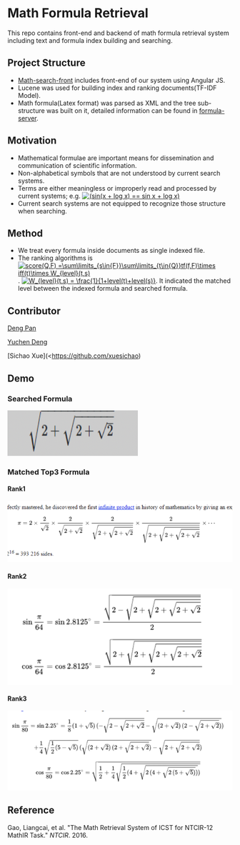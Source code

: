 # Math Formula Retrieval 

This repo contains front-end and backend of math formula retrieval system including text and formula index building and searching.

## Project Structure

* [Math-search-front](https://github.com/dengpenn/Math-Formula-Retrieval/tree/master/Math-search-front) includes front-end of our system using Angular JS.
* Lucene was used for building index and ranking documents(TF-IDF Model).
* Math formula(Latex format) was parsed as XML and the tree sub-structure was built on it, detailed information can be found in [formula-server](https://github.com/dengpenn/Math-Formula-Retrieval/tree/master/formula-server).

## Motivation

* Mathematical formulae are important means for dissemination and communication of scientific information.
* Non-alphabetical symbols that are not understood by current search systems.
* Terms are either meaningless or improperly read and processed by current systems; e.g. <a href="https://www.codecogs.com/eqnedit.php?latex=(sin(x&space;&plus;&space;log&space;x)&space;==&space;sin&space;x&space;&plus;&space;log&space;x)" target="_blank"><img src="https://latex.codecogs.com/gif.latex?(sin(x&space;&plus;&space;log&space;x)&space;==&space;sin&space;x&space;&plus;&space;log&space;x)" title="(sin(x + log x) == sin x + log x)" /></a>
* Current search systems are not equipped to recognize those structure when searching.

## Method

* We treat every formula inside documents as single indexed file. 
* The ranking algorithms is <a href="https://www.codecogs.com/eqnedit.php?latex=score(Q,F)&space;=\sum\limits_{s\in{F}}\sum\limits_{t\in{Q}}tf(f,F)\times&space;iff(t)\times&space;W_{level}(t,s)" target="_blank"><img src="https://latex.codecogs.com/gif.latex?score(Q,F)&space;=\sum\limits_{s\in{F}}\sum\limits_{t\in{Q}}tf(f,F)\times&space;iff(t)\times&space;W_{level}(t,s)" title="score(Q,F) =\sum\limits_{s\in{F}}\sum\limits_{t\in{Q}}tf(f,F)\times iff(t)\times W_{level}(t,s)" /></a>. <a href="https://www.codecogs.com/eqnedit.php?latex=W_{level}(t,s)&space;=&space;\frac{1}{1&plus;level(t)&plus;level(s)}" target="_blank"><img src="https://latex.codecogs.com/gif.latex?W_{level}(t,s)&space;=&space;\frac{1}{1&plus;level(t)&plus;level(s)}" title="W_{level}(t,s) = \frac{1}{1+level(t)+level(s)}" /></a>. It indicated the matched level between the indexed formula and searched  formula.

## Contributor

[Deng Pan](<https://github.com/dengpenn>)

[Yuchen Deng](<https://github.com/lethelimited>)

[Sichao Xue](<https://github.com/xuesichao)

## Demo

### Searched Formula

![image-20190427214756275](./img/search_result.png)



### Matched Top3 Formula

#### Rank1

![image-20190427214432442](./img/match_result1.png)

#### Rank2



![image-20190427214619160](./img/match_result2.png)

#### Rank3

![image-20190427214644396](./img/match_result3.png)







## Reference 

Gao, Liangcai, et al. "The Math Retrieval System of ICST for NTCIR-12 MathIR Task." *NTCIR*. 2016.